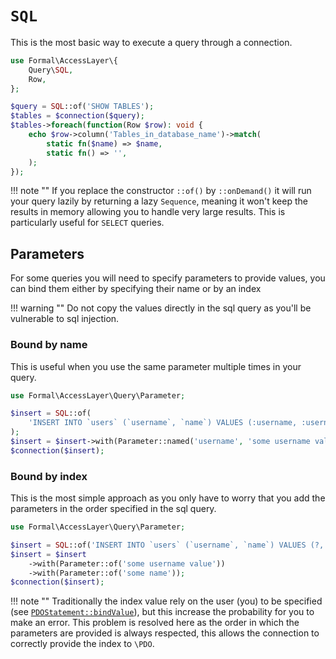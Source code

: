 # `SQL`

This is the most basic way to execute a query through a connection.

```php
use Formal\AccessLayer\{
    Query\SQL,
    Row,
};

$query = SQL::of('SHOW TABLES');
$tables = $connection($query);
$tables->foreach(function(Row $row): void {
    echo $row->column('Tables_in_database_name')->match(
        static fn($name) => $name,
        static fn() => '',
    );
});
```

!!! note ""
    If you replace the constructor `::of()` by `::onDemand()` it will run your query lazily by returning a lazy `Sequence`, meaning it won't keep the results in memory allowing you to handle very large results. This is particularly useful for `SELECT` queries.

## Parameters

For some queries you will need to specify parameters to provide values, you can bind them either by specifying their name or by an index

!!! warning ""
    Do not copy the values directly in the sql query as you'll be vulnerable to sql injection.

### Bound by name

This is useful when you use the same parameter multiple times in your query.

```php
use Formal\AccessLayer\Query\Parameter;

$insert = SQL::of(
    'INSERT INTO `users` (`username`, `name`) VALUES (:username, :username)',
);
$insert = $insert->with(Parameter::named('username', 'some username value'));
$connection($insert);
```

### Bound by index

This is the most simple approach as you only have to worry that you add the parameters in the order specified in the sql query.

```php
use Formal\AccessLayer\Query\Parameter;

$insert = SQL::of('INSERT INTO `users` (`username`, `name`) VALUES (?, ?)');
$insert = $insert
    ->with(Parameter::of('some username value'))
    ->with(Parameter::of('some name'));
$connection($insert);
```

!!! note ""
    Traditionally the index value rely on the user (you) to be specified (see [`PDOStatement::bindValue`](https://www.php.net/manual/en/pdostatement.bindvalue.php)), but this increase the probability for you to make an error. This problem is resolved here as the order in which the parameters are provided is always respected, this allows the connection to correctly provide the index to `\PDO`.

